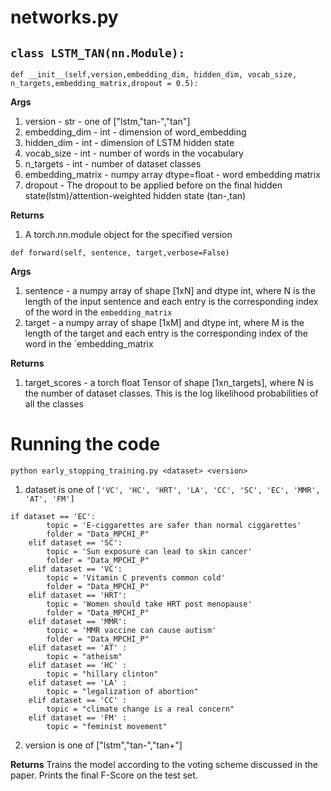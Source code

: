 # networks.py
## `class LSTM_TAN(nn.Module):`
```
def __init__(self,version,embedding_dim, hidden_dim, vocab_size, n_targets,embedding_matrix,dropout = 0.5):
```
__Args__
1. version - str - one of ["lstm,"tan-","tan"]
2. embedding_dim - int - dimension of word_embedding
3. hidden_dim - int - dimension of LSTM hidden state
4. vocab_size - int - number of words in the vocabulary
5. n_targets - int - number of dataset classes
6. embedding_matrix - numpy array dtype=float - word embedding matrix
6. dropout - The dropout to be applied before on the final hidden state(lstm)/attention-weighted hidden state (tan-,tan)

__Returns__
1. A torch.nn.module object for the specified version

```
def forward(self, sentence, target,verbose=False)

```
__Args__
1. sentence - a numpy array of shape [1xN] and dtype int, where N is the length of the input sentence and each entry is the corresponding index of the word in the `embedding_matrix`
2. target -  a numpy array of shape [1xM] and dtype int, where M is the length of the target and each entry is the corresponding index of the word in the `embedding_matrix

__Returns__
1. target_scores - a torch float Tensor of shape [1xn_targets], where N is the number of dataset classes. This is the log likelihood probabilities of all the classes



# Running the code
```
python early_stopping_training.py <dataset> <version>
```
1. dataset is one of `['VC', 'HC', 'HRT', 'LA', 'CC', 'SC', 'EC', 'MMR', 'AT', 'FM']`
```
if dataset == 'EC':
        topic = 'E-ciggarettes are safer than normal ciggarettes'
        folder = "Data_MPCHI_P"
    elif dataset == 'SC':
        topic = 'Sun exposure can lead to skin cancer'
        folder = "Data_MPCHI_P"
    elif dataset == 'VC':
        topic = 'Vitamin C prevents common cold'
        folder = "Data_MPCHI_P"
    elif dataset == 'HRT':
        topic = 'Women should take HRT post menopause'
        folder = "Data_MPCHI_P"
    elif dataset == 'MMR':
        topic = 'MMR vaccine can cause autism'
        folder = "Data_MPCHI_P"
    elif dataset == 'AT' :
        topic = "atheism"
    elif dataset == 'HC' :
        topic = "hillary clinton"
    elif dataset == 'LA' :
        topic = "legalization of abortion"
    elif dataset == 'CC' :
        topic = "climate change is a real concern"
    elif dataset == 'FM' :
        topic = "feminist movement"

```
2. version is one of ["lstm","tan-","tan+"]

__Returns__
Trains the model according to the voting scheme discussed in the paper. Prints the final F-Score on the test set.
